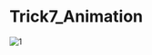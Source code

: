 # Trick7_Animation

![1](https://github.com/fatemeMohamadian/Trick7_Animation/assets/155579918/b21ae505-f6ca-4e85-a8b2-77985d46d27a)
